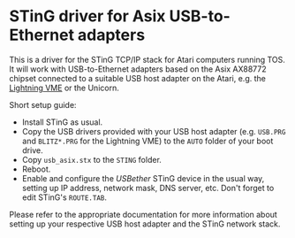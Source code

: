 # STinG driver for Asix USB-to-Ethernet adapters

This is a driver for the STinG TCP/IP stack for Atari computers running TOS. It will work with USB-to-Ethernet adapters based on the Asix AX88772 chipset connected to a suitable USB host adapter on the Atari, e.g. the [Lightning VME](http://wiki.newtosworld.de/index.php?title=Lightning_VME_En) or the Unicorn.

Short setup guide:
* Install STinG as usual.
* Copy the USB drivers provided with your USB host adapter (e.g. `USB.PRG` and `BLITZ*.PRG` for the Lightning VME) to the `AUTO` folder of your boot drive.
* Copy `usb_asix.stx` to the `STING` folder.
* Reboot.
* Enable and configure the _USBether_ STinG device in the usual way, setting up IP address, network mask, DNS server, etc. Don't forget to edit STinG's `ROUTE.TAB`.

Please refer to the appropriate documentation for more information about setting up your respective USB host adapter and the STinG network stack.


